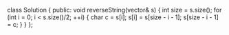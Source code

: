 class Solution {
public:
    void reverseString(vector<char>& s) {
        int size = s.size();
        for (int i = 0; i < s.size()/2; ++i)
        {
            char c = s[i];
            s[i] = s[size - i - 1];
            s[size - i - 1] = c;
        }
    }
};
